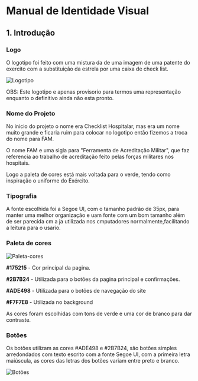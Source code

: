 # Manual de Identidade Visual
## 1. Introdução
### Logo

O logotipo foi feito com uma mistura da de uma imagem de uma patente do exercito com a substituição da estrela por uma caixa de check list. 

![Logotipo](https://imgur.com/ff1YI0J.jpg)

OBS: Este logotipo e apenas provisorio para termos uma representação enquanto o definitivo ainda não esta pronto.

### Nome do Projeto

No inicio do projeto o nome era Checklist Hospitalar, mas era um nome muito grande e ficaria ruim para colocar no logotipo então fizemos a troca do nome para FAM.

O nome FAM e uma sigla para "Ferramenta de Acreditação Militar", que faz referencia ao trabalho de acreditação feito pelas forças militares nos hospitais.

Logo a paleta de cores está mais voltada para o verde, tendo como inspiração o uniforme do Exército.

### Tipografia

A fonte escolhida foi a Segoe UI, com o tamanho padrão de 35px, para manter uma melhor organização e uam fonte com um bom tamanho além de ser parecida cm a ja utilizada nos cmputadores normalmente,facilitando a leitura para o usario.


### Paleta de cores

![Paleta-cores](https://imgur.com/yvMUCgs.jpg)

**#175215** - Cor principal da pagina.

**#2B7B24** - Utilizada para o botões da pagina principal e confirmações.

**#ADE498** - Utilizada para o botões de navegação do site

**#F7F7E8** - Utilizada no background

As cores foram escolhidas com tons de verde e uma cor de branco para dar contraste.

### Botões 

Os botões utilizam as cores #ADE498 e #2B7B24, são botões simples arredondados com texto escrito com a fonte Segoe UI, com a primeira letra maiúscula, as cores das letras dos botões variam entre preto e branco.

![Botões](https://imgur.com/cV63Los.jpg)


